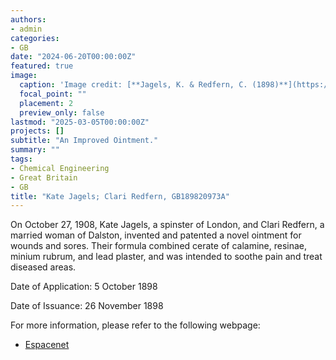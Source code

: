 ```yaml
---
authors:
- admin
categories:
- GB
date: "2024-06-20T00:00:00Z"
featured: true
image:
  caption: 'Image credit: [**Jagels, K. & Redfern, C. (1898)**](https://worldwide.espacenet.com/patent/search/family/032142377/publication/GB189820973A?q=in%3Dkate)'
  focal_point: ""
  placement: 2
  preview_only: false
lastmod: "2025-03-05T00:00:00Z"
projects: []
subtitle: "An Improved Ointment."
summary: ""
tags:
- Chemical Engineering
- Great Britain
- GB
title: "Kate Jagels; Clari Redfern, GB189820973A"
---
```

On October 27, 1908, Kate Jagels, a spinster of London, and Clari Redfern, a married woman of Dalston, invented and patented a novel ointment for wounds and sores. Their formula combined cerate of calamine, resinae, minium rubrum, and lead plaster, and was intended to soothe pain and treat diseased areas.

Date of Application: 5 October 1898

Date of Issuance: 26 November 1898

For more information, please refer to the following webpage: 

- [Espacenet](https://worldwide.espacenet.com/patent/search/family/032142377/publication/GB189820973A?q=in%3Dkate)